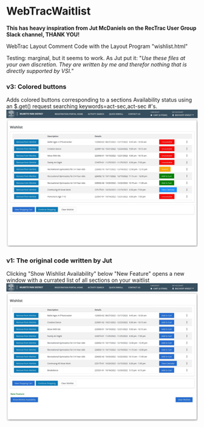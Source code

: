 # WebTracWaitlist
**This has heavy inspiration from Jut McDaniels on the RecTrac User Group Slack channel, THANK YOU!**



WebTrac Layout Comment Code with the Layout Program "wishlist.html"

Testing: marginal, but it seems to work. As Jut put it: "*Use these files at your own discretion.  They are written by me and therefor nothing that is directly supported by VSI.*"

### v3: Colored buttons
Adds colored buttons corresponding to a sections Availability status using an $.get() request searching keywords=act-sec,act-sec #'s.
![alt text](https://github.com/wpdrbischoff/WebTracWaitlist/blob/main/v3-example.jpg?raw=true)


### v1: The original code written by Jut
Clicking "Show Wishlist Availability" below "New Feature" opens a new window with a currated list of all sections on your waitlist
![alt text](https://github.com/wpdrbischoff/WebTracWaitlist/blob/main/v1-example.jpg?raw=true)
